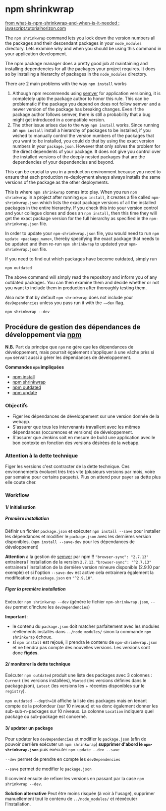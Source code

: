 # npm shrinkwrap

[from what-is-npm-shrinkwrap-and-when-is-it-needed : javascript.tutorialhorizon.com](http://javascript.tutorialhorizon.com/2015/03/21/what-is-npm-shrinkwrap-and-when-is-it-needed/)

The `npm shrinkwrap` command lets you lock down the version numbers all the packages and their descendant packages in your `node_modules` directory. Lets examine why and when you should be using this command in your application development.

The npm package manager does a pretty good job at maintaining and installing dependencies for all the packages your project requires. It does so by installing a hierarchy of packages in the `node_modules` directory.

There are 2 main problems with the way `npm install` works

1. Although npm recommends using [semver](https://github.com/npm/node-semver) for application versioning, it is completely upto the package author to honor this rule. This can be problematic if the package you depend on does not follow semver and a newer version of the package has breaking changes.
Even if the package author follows semver, there is still a probability that a bug might get introduced in a compatible version.
2. The other issue arises due to the way `npm install` works. Since running an `npm install` install a hierarchy of packages to be installed, if you wished to manually control the version numbers of the packages that you want to be installed, you could do that by using the exact version numbers in your `package.json`. However that only solves the problem for the direct dependents of your package. It does not give you control over the installed versions of the deeply nested packages that are the dependencies of your dependencies and beyond.

This can be crucial to you in a production environment because you need to ensure that each production re-deployment always always installs the same versions of the package as the other deployments.

This is where `npm shrinkwrap` comes into play. When you run `npm shrinkwrap` in a project after running `npm install`, it creates a file called `npm-shrinkwrap.json` which lists the exact package versions of all the installed packages in the entire hierarchy. If you check this into your version control and your collegue clones and does an `npm install`, then this time they will get the exact package version for the full hierarchy as specified in the `npm-shrinkwrap.json` file.

In order to update your `npm-shrinkwrap.json` file, you would need to run `npm update <package_name>`, thereby specifying the exact package that needs to be updated and then re-run `npm shrinkwrap` to updated your `npm-shrinkwrap.json` file.

If you need to find out which packages have become outdated, simply run

`npm outdated`

The above command will simply read the repository and inform you of any outdated packages. You can then examine them and decide whether or not you want to include them in production after thoroughly testing them.

Also note that by default `npm shrinkwrap` does not include your `devDependencies` unless you pass run it with the `-–dev` flag.

`npm shrinkwrap --dev`

## Procédure de gestion des dépendances de développement via [npm](https://www.npmjs.com/)

**N.B.** Part du principe que `npm` ne gère que les dépendances de développement, mais pourrait également s'appliquer à une vâche près si `npm` servait aussi à gérer les dépendances de développement.

**Commandes `npm` impliquées**

- [npm install](https://docs.npmjs.com/cli/install)
- [npm shrinkwrap](https://docs.npmjs.com/cli/shrinkwrap)
- [npm outdated](https://docs.npmjs.com/cli/outdated)
- [npm update](https://docs.npmjs.com/cli/update)

### Objectifs

- Figer les dépendances de développement sur une version donnée de la webapp.
- S'assurer que tous les intervenants travaillent avec les mêmes dépendances (occurences et versions) de développement.
- S'assurer que Jenkins soit en mesure de build une application avec le bon contexte en fonction des versions désirées de la webapp.

### Attention à la dette technique

Figer les versions c'est contracter de la dette technique. 
Ces environnements évoluent très très vite (plusieurs versions par mois, voire par semaine pour certains paquets).
Plus on attend pour payer sa dette plus elle coute cher.

### Workflow

#### 1/ Initialisation

##### Première installation
Définir un fichier `package.json` et exécuter `npm install --save` pour installer les dépendances et modifier le `package.json` avec les dernières version disponibles. (`npm install --save-dev` pour les dépendances de développement)

**Attention** à la gestion de [semver](https://github.com/npm/node-semver) par npm !!
`"browser-sync": "2.7.13"` entrainera l'installation de la version `2.7.13`.
`"browser-sync": "^2.7.13"` entrainera l'installation de la dernière version mineure disponible (2.9.10 par exemple) et si l'option `--save-dev` est active cela entrainera également la modification du `package.json` en `"^2.9.10"`.

##### Figer la première installation
Exécuter `npm shrinkwrap --dev` (génère le fichier `npm-shrinkwrap.json`, `--dev` permet d'inclure les `devDependencies`)

**Important** : 
- le contenu du `package.json` doit matcher parfaitement avec les modules réellements installés dans `../node_modules/` sinon la commande `npm shrinkwrap` échoue.
- si `npm install` est rejoué, il prendra le contenu de `npm-shrinkwrap.json` et ne tiendra pas compte des nouvelles versions. Les versions sont donc **figées**.

#### 2/ monitorer la dette technique
Exécuter `npm outdated` produit une liste des packages avec 3 colonnes : `Current` (les versions installées), `Wanted` (les versions définies dans le package.json), `Latest` (les versions les + récentes disponibles sur le `registry`).

`npm outdated --depth=10`
affiche la liste des packages mais en tenant compte de la profondeur (sur 10 niveaux) et va donc également donner les sub-sub-n-packages sur 10 niveaux.
La colonne `Location` indiquera quel package ou sub-package est concerné.

#### 3/ updater un package
Pour updater les `devDependencies` et modifier le `package.json` (afin de pouvoir derrière exécuter un `npm shrinkwrap`) **supprimer d'abord le `npm-shrinkwrap.json`** puis exécuter `npm update --dev --save`

`--dev` permet de prendre en compte les `devDependencies`

`--save` permet de modifier le `package.json`

Il convient ensuite de refixer les versions en passant par la case `npm shrinkwrap --dev`.

**Solution alternative**
Peut être moins risquée (à voir à l'usage), supprimer manuellement tout le contenu de `../node_modules/` et réexécuter l'installation.
